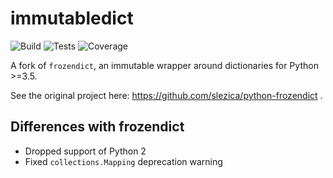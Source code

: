 # immutabledict

![Build](https://img.shields.io/azure-devops/build/corenting/immutabledict/6) ![Tests](https://img.shields.io/azure-devops/tests/corenting/immutabledict/6) ![Coverage](https://img.shields.io/azure-devops/coverage/corenting/immutabledict/6)

A fork of ``frozendict``, an immutable wrapper around dictionaries for Python >=3.5.

See the original project here: https://github.com/slezica/python-frozendict .

## Differences with frozendict

- Dropped support of Python 2
- Fixed `collections.Mapping` deprecation warning
